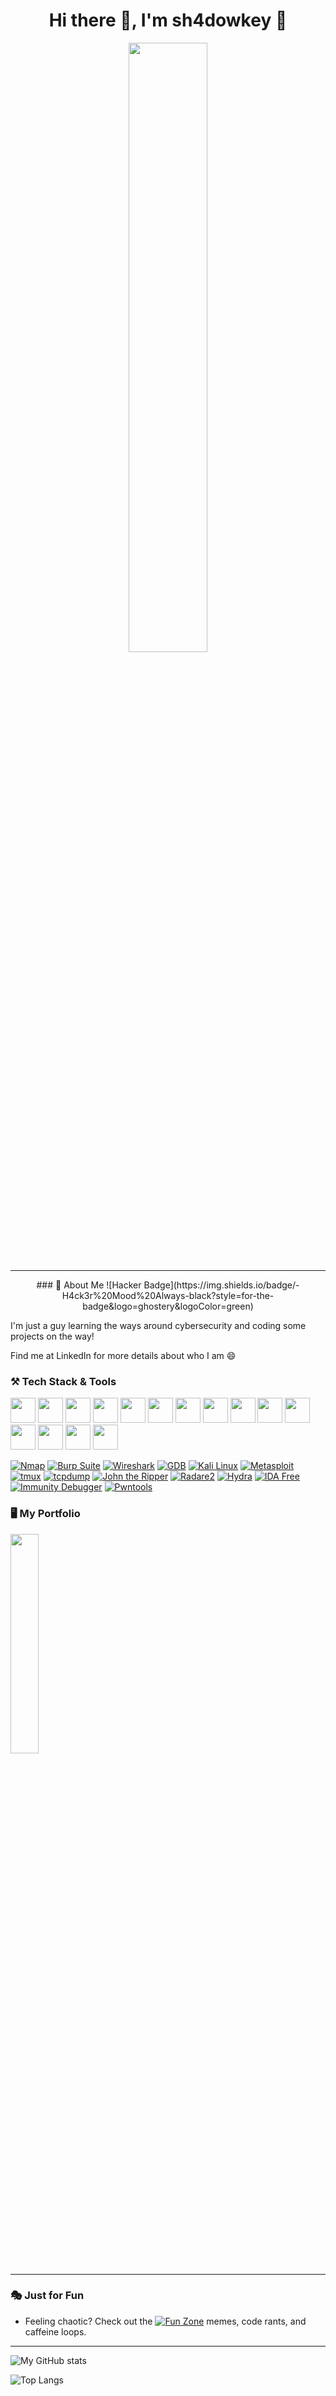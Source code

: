 <h1 align="center">Hi there 👋, I'm sh4dowkey 👾</h1> 

<p align="center">
  <img src="./assets/bg.gif" width="50%" />
</p>


<hr>

<p align="center">
### 🧠 About Me
![Hacker Badge](https://img.shields.io/badge/-H4ck3r%20Mood%20Always-black?style=for-the-badge&logo=ghostery&logoColor=green)


I'm just a guy learning the ways around cybersecurity and coding some projects on the way!

Find me at LinkedIn for more details about who I am 😄
  
</p>

### ⚒️ Tech Stack & Tools
<p align="left">
  <a href="https://www.python.org/doc/" target="_blank"><img src="https://cdn.jsdelivr.net/gh/devicons/devicon/icons/python/python-original.svg" width="40"/></a>
  <a href="https://docs.oracle.com/en/java/" target="_blank"><img src="https://cdn.jsdelivr.net/gh/devicons/devicon/icons/java/java-original.svg" width="40" /></a>
  <a href="https://go.dev/doc/" target="_blank"><img src="https://cdn.jsdelivr.net/gh/devicons/devicon/icons/go/go-original.svg" width="40"/></a>
  <a href="https://www.gnu.org/software/bash/manual/" target="_blank"><img src="https://cdn.jsdelivr.net/gh/devicons/devicon/icons/bash/bash-original.svg" width="40"/></a>
  <a href="https://en.cppreference.com/w/" target="_blank"><img src="https://cdn.jsdelivr.net/gh/devicons/devicon/icons/cplusplus/cplusplus-original.svg" width="40" /></a>
  <a href="https://gcc.gnu.org/onlinedocs/gcc/C-Extensions.html" target="_blank"><img src="https://cdn.jsdelivr.net/gh/devicons/devicon/icons/c/c-original.svg" width="40"/></a>
  <a href="https://developer.mozilla.org/en-US/docs/Web/HTML" target="_blank"><img src="https://cdn.jsdelivr.net/gh/devicons/devicon/icons/html5/html5-original.svg" width="40"/></a>
  <a href="https://developer.mozilla.org/en-US/docs/Web/CSS" target="_blank"><img src="https://cdn.jsdelivr.net/gh/devicons/devicon/icons/css3/css3-original.svg" width="40"/></a>
  <a href="https://developer.mozilla.org/en-US/docs/Web/JavaScript" target="_blank"><img src="https://cdn.jsdelivr.net/gh/devicons/devicon/icons/javascript/javascript-original.svg" width="40"/></a>
  <a href="https://www.linux.org/pages/download/" target="_blank"><img src="https://cdn.jsdelivr.net/gh/devicons/devicon/icons/linux/linux-original.svg" width="40"/></a>
  <a href="https://www.docker.com/docs/" target="_blank"><img src="https://cdn.jsdelivr.net/gh/devicons/devicon/icons/docker/docker-original.svg" width="40"/></a>
  <a href="https://www.vim.org/docs.php" target="_blank"><img src="https://cdn.jsdelivr.net/gh/devicons/devicon/icons/vim/vim-original.svg" width="40"/></a>
  <a href="https://git-scm.com/doc" target="_blank"><img src="https://cdn.jsdelivr.net/gh/devicons/devicon/icons/git/git-original.svg" width="40"/></a>
  <a href="https://github.com/" target="_blank"><img src="https://cdn.jsdelivr.net/gh/devicons/devicon/icons/github/github-original.svg" width="40"/></a>
  <a href="https://dev.mysql.com/doc/" target="_blank"><img src="https://cdn.jsdelivr.net/gh/devicons/devicon/icons/mysql/mysql-original.svg" width="40"/></a>
</p>

<p align="left">

[![Nmap](https://img.shields.io/badge/Nmap-5E5C5C?style=for-the-badge&logo=hackthebox&logoColor=white)](https://nmap.org/book/man.html)
[![Burp Suite](https://img.shields.io/badge/Burp_Suite-FE6F00?style=for-the-badge&logo=burpsuite&logoColor=white)](https://portswigger.net/burp/documentation)
[![Wireshark](https://img.shields.io/badge/Wireshark-1679A7?style=for-the-badge&logo=wireshark&logoColor=white)](https://www.wireshark.org/docs/)
[![GDB](https://img.shields.io/badge/GDB-000000?style=for-the-badge&logo=gnu&logoColor=white)](https://sourceware.org/gdb/current/onlinedocs/gdb/)
[![Kali Linux](https://img.shields.io/badge/Kali_Linux-268BEB?style=for-the-badge&logo=kalilinux&logoColor=white)](https://www.kali.org/tools/)
[![Metasploit](https://img.shields.io/badge/Metasploit-1D1D1D?style=for-the-badge&logo=metasploit&logoColor=white)](https://docs.rapid7.com/metasploit/)
[![tmux](https://img.shields.io/badge/Tmux-1BB91F?style=for-the-badge&logo=tmux&logoColor=white)](https://github.com/tmux/tmux/wiki)
[![tcpdump](https://img.shields.io/badge/TCPDump-000000?style=for-the-badge&logo=linux&logoColor=white)](https://www.tcpdump.org/)
[![John the Ripper](https://img.shields.io/badge/John_the_Ripper-6A0F49?style=for-the-badge&logo=security&logoColor=white)](https://www.openwall.com/john/)
[![Radare2](https://img.shields.io/badge/Radare2-25292E?style=for-the-badge&logo=gnubash&logoColor=white)](https://rada.re/n/)
[![Hydra](https://img.shields.io/badge/Hydra-FF5555?style=for-the-badge&logo=gnubash&logoColor=white)](https://github.com/vanhauser-thc/thc-hydra)
[![IDA Free](https://img.shields.io/badge/IDA_Pro_Free-2D2D2D?style=for-the-badge&logoColor=white)](https://hex-rays.com/ida-free/)
[![Immunity Debugger](https://img.shields.io/badge/Immunity_Debugger-E64A19?style=for-the-badge&logo=windows&logoColor=white)](https://debugger.immunityinc.com/)
[![Pwntools](https://img.shields.io/badge/Pwntools-FD7E14?style=for-the-badge&logo=python&logoColor=white)](https://docs.pwntools.com/en/stable/)

</p>



### 🖥️ My Portfolio

<a href="https://sh4dowkey.github.io">
  <img src="./assets/portfolio.gif" width="30%" />
</a>



---

### 🎭 Just for Fun


-  Feeling chaotic? Check out the [![Fun Zone](https://img.shields.io/badge/Fun_Moodboard-Click_Here-FD479E?style=for-the-badge&logo=ghostery&logoColor=white)](./fun.md)    memes, code rants, and caffeine loops.



---



![My GitHub stats](https://github-readme-stats.vercel.app/api?username=sh4dowkey&show_icons=true&theme=tokyonight)




![Top Langs](https://github-readme-stats.vercel.app/api/top-langs/?username=sh4dowkey&layout=compact&theme=tokyonight)


<!-- [GitHub Streak](https://streak-stats.demolab.com?user=sh4dowkey&theme=tokyonight)
-->
